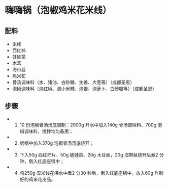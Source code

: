 # 嗨嗨锅（泡椒鸡米花米线）

## 配料

- 米线
- 西红柿
- 娃娃菜
- 木耳
- 海带丝
- 鸡米花
- 骨汤调味料（水、猪油、白砂糖、生姜、大葱等）（成都圣恩）
- 泡椒调味料（泡红椒、泡小米辣、泡姜、泡萝卜、白砂糖等）（成都圣恩）

## 步骤

- 1. 10 份泡椒骨汤汤底调制：2900g 开水中加入140g 骨汤调味料、700g 泡椒调味料，搅拌均匀备用；
- 2. 奶锅中加入370g 泡椒骨汤汤底烧开；
- 3. 下入50g 西红柿片、50g 娃娃菜、20g 木耳丝，20g 海带丝烧开后煮2 分钟，倒入红底座锅中；
- 4. 将250g 湿米线在沸水中煮2 分30 秒后，倒入红底座锅中，放入60g 炸制好的鸡米花出品。
